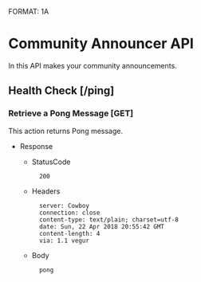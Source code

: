 FORMAT: 1A

# Community Announcer API
In this API makes your community announcements.

## Health Check [/ping]

### Retrieve a Pong Message [GET]
This action returns Pong message.

+ Response

    + StatusCode

            200

    + Headers

            server: Cowboy
            connection: close
            content-type: text/plain; charset=utf-8
            date: Sun, 22 Apr 2018 20:55:42 GMT
            content-length: 4
            via: 1.1 vegur

    + Body

            pong
